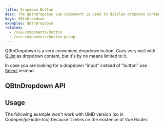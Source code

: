 ```yaml
---
title: Dropdown Button
desc: The QBtnDropdown Vue component is used to display dropdown content on a button.
keys: QBtnDropdown
examples: QBtnDropdown
related:
  - /vue-components/button
  - /vue-components/button-group
---
```

QBtnDropdown is a very convenient dropdown button. Goes very well with [QList](/vue-components/list-and-list-items) as dropdown content, but it's by no means limited to it.

In case you are looking for a dropdown "input" instead of "button" use [Select](/vue-components/select) instead.

## QBtnDropdown API

<doc-api file="QBtnDropdown" />

## Usage

<doc-example title="Basic" file="Basic" />

<doc-example title="Various content" file="VariousContent" />

<doc-example title="Split" file="Split" />

<doc-example title="Custom button" file="CustomButton" />

<doc-example title="Custom dropdown icon" file="CustomDropdownIcon" />

<doc-example title="Label slot" file="LabelSlot" />

<doc-example title="Using v-model" file="Model" />

<doc-example title="Disable" file="Disable" />

The following example won't work with UMD version (so in Codepen/jsFiddle too) because it relies on the existence of Vue Router.

<doc-example title="Split and router link on main" file="Link" no-edit />
